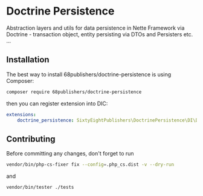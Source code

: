 # Doctrine Persistence

Abstraction layers and utils for data persistence in Nette Framework via Doctrine - transaction object, entity persisting via DTOs and Persisters etc. ... 

## Installation

The best way to install 68publishers/doctrine-persistence is using Composer:

```bash
composer require 68publishers/doctrine-persistence
```

then you can register extension into DIC:

```yaml
extensions:
    doctrine_persistence: SixtyEightPublishers\DoctrinePersistence\DI\DoctrinePersistenceExtension
```

## Contributing

Before committing any changes, don't forget to run

```bash
vendor/bin/php-cs-fixer fix --config=.php_cs.dist -v --dry-run
```

and

```bash
vendor/bin/tester ./tests
```
